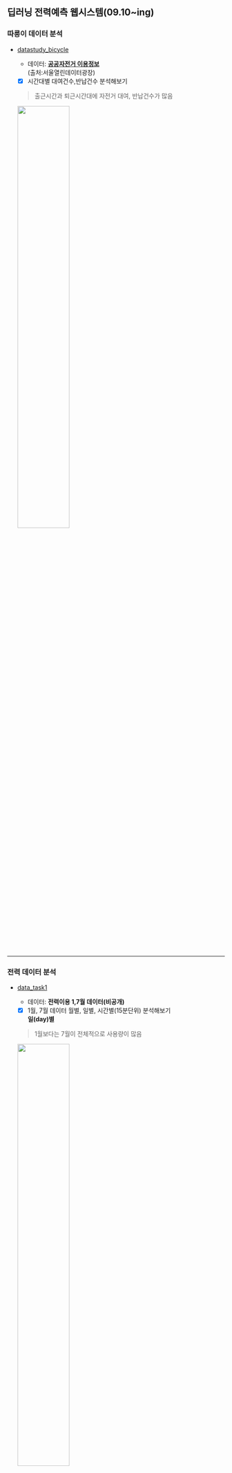 ## 딥러닝 전력예측 웹시스템(09.10~ing)   
  ### 따릉이 데이터 분석  
   - [datastudy_bicycle](https://github.com/Jimin980921/DeepLearning_websys/blob/master/datastudy_bicycle.ipynb)  
      - 데이터: __[공공자전거 이용정보](http://data.seoul.go.kr/dataList/OA-15245/F/1/datasetView.do)__   
      (출처:서울열린데이터광장)  
      
      -  [x] 시간대별 대여건수,반납건수 분석해보기  
      > 출근시간과 퇴근시간대에 자전거 대여, 반납건수가 많음  
      <img src="https://user-images.githubusercontent.com/57060127/95681212-91841400-0c19-11eb-9b68-81457d68d4ed.JPG" width=50%>
      <br>
      
   --------------------------------------------------------------------------------------------
   ### 전력 데이터 분석   
   - [data_task1](https://github.com/Jimin980921/DeepLearning_websys/blob/master/data_task1.ipynb)  
      - 데이터: __전력이용 1,7월 데이터(비공개)__    
     
      -  [x] 1월, 7월 데이터 월별, 일별, 시간별(15분단위) 분석해보기  
      __일(day)별__  
      > 1월보다는 7월이 전체적으로 사용량이 많음  
      <img src="https://user-images.githubusercontent.com/57060127/95681081-d8bdd500-0c18-11eb-9380-a979057b6a34.JPG" width=50%>  
      
      __시간(15분)별__   
      > 1월과 7월모두 아침 9시와 저녁 6시에 전력사용량 peak  
      > 새벽시간대보다 출근시간~퇴근시간대에 전력사용량이 많음   
      <img src="https://user-images.githubusercontent.com/57060127/95681080-d78ca800-0c18-11eb-8af6-cc74253fc09d.JPG" width=50%>  
      <br>
      
   - [data_task2](https://github.com/Jimin980921/DeepLearning_websys/blob/master/data_task2.ipynb)   
      -  [x] 요일별 분석해보기  
      > 일요일의 전력사용량이 상대적으로 낮은것으로보아 휴일에 전력사용량이 낮음  
      <img src="https://user-images.githubusercontent.com/57060127/95680939-0f472000-0c18-11eb-809c-296266b96c87.JPG" width=50%>
      <br>
      
   - [LSTM(ver.2)](https://github.com/Jimin980921/DeepLearning_websys/blob/master/data_task2.ipynb)  
      - 데이터: __전력이용 1,7월 데이터(비공개)__   
      
      -  [x] LSTM 분석   
      -  [x] LSTM 파라미터변경  
      -  [x] 온도요인추가하기  
      -  [x] 전력요인으로만 예측한것vs전력+온도요인예측 정확도 비교  
      
      i) optimizer= adam  
       __전력만__ 평균 오차율= 0.06  
       __전력+온도__ 평균 오차율= 0.46  
   
      ii) optimizer= RMSProp   
       __전력만__ 평균 오차율= 2.73  
       __전력+온도__ 평균 오차율= 3.33  
      > 전력만 사용했을때가 전력+온도를 함께 사용했을때보다 정확도가 높은 것을 알 수 있음  
      <br>
      
   - [LSTM(ver.4)](https://github.com/Jimin980921/DeepLearning_websys/blob/master/LSTM(ver.4).ipynb)  
      - 데이터: __전력이용 1년 데이터(비공개)__   
      
      -  [x] 전력요인으로만 예측한것vs전력+온도요인예측 정확도 비교  
      
      __전력만__ MAPE(평균절대비오차)= 3.04   
      <img src="https://user-images.githubusercontent.com/57060127/102181907-b2edce80-3eee-11eb-8781-33fabfafb7b1.JPG" width=50%>
      
      __전력+온도__ MAPE(평균절대비오차)= 4.54  
      <img src="https://user-images.githubusercontent.com/57060127/102181902-b1bca180-3eee-11eb-8704-5619780ad346.JPG" width=50%>
      
      > 전력만 사용했을때가 전력+온도를 함께 사용했을때보다 정확도 높은 것을 확인  
      <br>
      
   - [CNN+LSTM 하이브리드모델](https://github.com/Jimin980921/DeepLearning_websys/blob/master/CNN%2BLSTM(per_season).ipynb)  
      - 데이터: __전력이용 1년 데이터(비공개)__  
      -  [x] 계절성 모델  
 -  봄(3-5월)  
 
__전력__            |  __전력+온도__
:-------------------------:|:-------------------------:
<img src="https://user-images.githubusercontent.com/57060127/109316509-0b4a3080-788f-11eb-8188-6926bc517e62.png" width="300" height="150"> | <img src="https://user-images.githubusercontent.com/57060127/109316610-26b53b80-788f-11eb-9d55-35ffe772056e.png" width="300" height="150">|
|MAPE=2.97|MAPE=2.96|


-  여름(6-8월)    

__전력__            |  __전력+온도(_
:-------------------------:|:-------------------------:
<img src="https://user-images.githubusercontent.com/57060127/109317213-d2f72200-788f-11eb-9c90-db827e178b8b.png" width="300" height="150"> | <img src="https://user-images.githubusercontent.com/57060127/109317251-de4a4d80-788f-11eb-9c5c-8915f6c9b163.png" width="300" height="150">|
|MAPE=17.57|MAPE=17.34|


-  가을(9-11월)  

__전력__            |  __전력+온도__
:-------------------------:|:-------------------------:
<img src="https://user-images.githubusercontent.com/57060127/109317509-1fdaf880-7890-11eb-85f2-932f02c47633.png" width="300" height="150"> | <img src="https://user-images.githubusercontent.com/57060127/109317550-29646080-7890-11eb-9602-9b788518d5b3.png" width="300" height="150">|
|MAPE=5.03|MAPE=5.05|


-  겨울(12-2월)  

__전력__            |  __전력+온도__
:-------------------------:|:-------------------------:
<img src="https://user-images.githubusercontent.com/57060127/109317633-41d47b00-7890-11eb-8d59-9ca40ab5b0c9.png" width="300" height="150"> | <img src="https://user-images.githubusercontent.com/57060127/109317678-4ac54c80-7890-11eb-85ec-2a97c78160ec.png" width="300" height="150">|
|MAPE=5.86|MAPE=6.32|

> 전력만 사용했을때가 전력+온도를 함께 사용했을때보다 정확도 높은 것을 확인   
<br>


-  [LSTM 최종모델](https://github.com/Jimin980921/DeepLearning_websys/blob/master/LSTM(per_season).ipynb)  
      - 데이터: __전력이용 1년 데이터(비공개)__  
      -  [x] 계절성 모델   
    
 -  봄(3-5월)   
 
__전력__            |  __전력+온도__
:-------------------------:|:-------------------------:
<img src="https://user-images.githubusercontent.com/57060127/109319874-b7d9e180-7892-11eb-935d-df2e7bca65da.png" width="300" height="150"> | <img src="https://user-images.githubusercontent.com/57060127/109319907-c627fd80-7892-11eb-825a-08b8f80b0c64.png" width="300" height="150">|
|MAPE=2.95|MAPE=8.40|



-  여름(6-8월)   

__전력__            |  __전력+온도__
:-------------------------:|:-------------------------:
<img src="https://user-images.githubusercontent.com/57060127/109319954-d2ac5600-7892-11eb-8dd4-37a0c4469f54.png" width="300" height="150"> | <img src="https://user-images.githubusercontent.com/57060127/109319986-dc35be00-7892-11eb-9ef3-a3f71e42c404.png" width="300" height="150">|
|MAPE=3.21|MAPE=10.95|



-  가을(9-11월)   

__전력__            |  __전력+온도__
:-------------------------:|:-------------------------:
<img src="https://user-images.githubusercontent.com/57060127/109320036-e8218000-7892-11eb-8ceb-5f10a5da3ea9.png" width="300" height="150"> | <img src="https://user-images.githubusercontent.com/57060127/109320069-f374ab80-7892-11eb-90a5-7851ee9438d0.png" width="300" height="150">|
|MAPE=3.11|MAPE=6.37|


-  겨울(12-2월)  

__전력__            |  __전력+온도__
:-------------------------:|:-------------------------:
<img src="https://user-images.githubusercontent.com/57060127/109320118-02f3f480-7893-11eb-9058-3c609a8f7639.png" width="300" height="150"> | <img src="https://user-images.githubusercontent.com/57060127/109320152-0be4c600-7893-11eb-9ce2-741c0d3e9043.png" width="300" height="150">|
|MAPE=3.65|MAPE=4.55|

> 전력만 사용했을때가 전력+온도를 함께 사용했을때보다 정확도 높은 것을 확인  
<br>
      
---------------------------------------------------------------------------------------------------------------
   ### Web개발실습  
   - Flask   
   설치: pip install flask (flask 웹 프레임워크 사용)    
   __anaconda prompt 관리자모드 -> 경로이동__   
      - app.py  
         python app.py 실행  
      - routing.py  
         python routing.py 실행  
   <br> 
   

  
   
   
   
   
   
  
   
  
      
  
  
